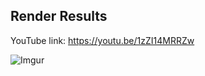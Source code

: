 ## Render Results
YouTube link: https://youtu.be/1zZI14MRRZw

![Imgur](https://i.imgur.com/cuLQGY9.png)
